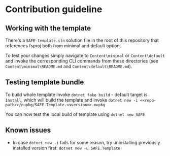 # Contribution guideline

## Working with the template

There's a `SAFE-template.sln` solution file in the root of this repository that references fsproj both from minimal and default option.

To test your changes simply navigate to `Content\minimal` or `Content\default` and invoke the corresponding CLI commands from these directories (see `Content\minimal\README.md` and `Content\default\README.md`).

## Testing template bundle

To build whole template invoke `dotnet fake build` - default target is `Install`, which will build the template and invoke `dotnet new -i <<repo-path>>/nupkg/SAFE.Template.<<version>>.nupkg`

You can now test the local build of template using `dotnet new SAFE`

## Known issues

* In case `dotnet new -i` fails for some reason, try uninstalling previously installed version first: `dotnet new -u SAFE.Template`
